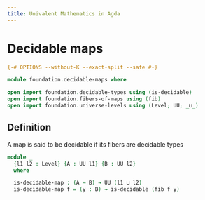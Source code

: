 ```yaml
---
title: Univalent Mathematics in Agda
---
```


# Decidable maps

```agda
{-# OPTIONS --without-K --exact-split --safe #-}

module foundation.decidable-maps where

open import foundation.decidable-types using (is-decidable)
open import foundation.fibers-of-maps using (fib)
open import foundation.universe-levels using (Level; UU; _⊔_)
```

## Definition

A map is said to be decidable if its fibers are decidable types

```agda
module _
  {l1 l2 : Level} {A : UU l1} {B : UU l2}
  where

  is-decidable-map : (A → B) → UU (l1 ⊔ l2)
  is-decidable-map f = (y : B) → is-decidable (fib f y)
```
